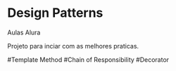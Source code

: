 # Design Patterns
Aulas Alura

Projeto para inciar com as melhores praticas.

#Template Method
#Chain of Responsibility 
#Decorator
